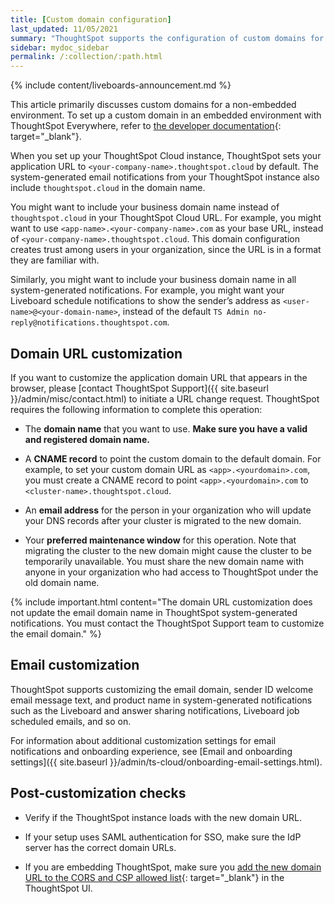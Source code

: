 ```yaml
---
title: [Custom domain configuration]
last_updated: 11/05/2021
summary: "ThoughtSpot supports the configuration of custom domains for your ThoughtSpot Cloud URL."
sidebar: mydoc_sidebar
permalink: /:collection/:path.html
---
```


{% include content/liveboards-announcement.md %}

This article primarily discusses custom domains for a non-embedded environment. To set up a custom domain in an embedded environment with ThoughtSpot Everywhere, refer to [the developer documentation](https://developers.thoughtspot.com/docs/?pageid=custom-domain-config){: target="_blank"}.

When you set up your ThoughtSpot Cloud instance, ThoughtSpot sets your application URL to `<your-company-name>.thoughtspot.cloud` by default. The system-generated email notifications from your ThoughtSpot instance also include `thoughtspot.cloud` in the domain name.

You might want to include your business domain name instead of `thoughtspot.cloud` in your ThoughtSpot Cloud URL. For example, you might want to use `<app-name>.<your-company-name>.com` as your base URL, instead of `<your-company-name>.thoughtspot.cloud`. This domain configuration creates trust among users in your organization, since the URL is in a format they are familiar with.

Similarly, you might want to include your business domain name in all system-generated notifications. For example, you might want your Liveboard schedule notifications to show the sender’s address as `<user-name>@<your-domain-name>`, instead of the default `TS Admin no-reply@notifications.thoughtspot.com`.

## Domain URL customization
If you want to customize the application domain URL that appears in the browser, please [contact ThoughtSpot Support]({{ site.baseurl }}/admin/misc/contact.html) to initiate a URL change request. ThoughtSpot requires the following information to complete this operation:

- The **domain name** that you want to use. **Make sure you have a valid and registered domain name.**

- A **CNAME record** to point the custom domain to the default domain. For example, to set your custom domain URL as `<app>.<yourdomain>.com`, you must create a CNAME record to point `<app>.<yourdomain>.com` to `<cluster-name>.thoughtspot.cloud`.

- An **email address** for the person in your organization who will update your DNS records after your cluster is migrated to the new domain.

- Your **preferred maintenance window** for this operation. Note that migrating the cluster to the new domain might cause the cluster to be temporarily unavailable. You must share the new domain name with anyone in your organization who had access to ThoughtSpot under the old domain name.

{% include important.html content="The domain URL customization does not update the email domain name in ThoughtSpot system-generated notifications. You must contact the ThoughtSpot Support team to customize the email domain." %}

## Email customization
ThoughtSpot supports customizing the email domain, sender ID welcome email message text, and product name in system-generated notifications such as the Liveboard and answer sharing notifications, Liveboard job scheduled emails, and so on.

For information about additional customization settings for email notifications and onboarding experience, see [Email and onboarding settings]({{ site.baseurl }}/admin/ts-cloud/onboarding-email-settings.html).

## Post-customization checks
- Verify if the ThoughtSpot instance loads with the new domain URL.

- If your setup uses SAML authentication for SSO, make sure the IdP server has the correct domain URLs.

- If you are embedding ThoughtSpot, make sure you [add the new domain URL to the CORS and CSP allowed list](https://developers.thoughtspot.com/docs/?pageid=security-settings){: target="_blank"} in the ThoughtSpot UI.
